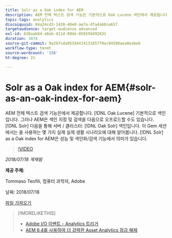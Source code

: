 ```yaml
---
title: Solr as a Oak index for AEM
description: AEM 전체 텍스트 검색 기능은 기본적으로 Oak Lucene 색인에서 제공됩니다. 그러나 AEM은 Oak Solr 색인을 통해 색인화 및 검색을 Solr 서버/클러스터로 오프로드할 수도 있습니다. 이 Gem 세션에서는 AEM용 Oak 색인으로 Solr을 사용하는 것이 성능 및 색인 지정/검색 기능 측면에서 유용한 몇 가지 실제 시나리오에 대해 알아봅니다.
topic-tags: analytics
discoiquuid: 84a24cd3-1420-48e0-ae7a-dfa4a68ce657
targetaudience: target-audience advanced
exl-id: 638aab84-a8eb-411d-89de-856558492831
duration: 3474
source-git-commit: 9a297cda953d4414131657f9ac84580aea0eabeb
workflow-type: tm+mt
source-wordcount: '156'
ht-degree: 1%

---
```


# Solr as a Oak index for AEM{#solr-as-an-oak-index-for-aem}

AEM 전체 텍스트 검색 기능은에서 제공합니다. [!DNL Oak Lucene] 기본적으로 색인입니다. 그러나 AEM은 색인 지정 및 검색을 다음으로 오프로드할 수도 있습니다. [!DNL Solr] 다음을 통해 서버 / 클러스터: [!DNL Oak Solr] 색인입니다. 이 Gem 세션에서는 을 사용하는 몇 가지 실제 실제 생활 시나리오에 대해 알아봅니다. [!DNL Solr] as a Oak index for AEM은 성능 및 색인화/검색 기능에서 의미가 있습니다.

>[!VIDEO](https://video.tv.adobe.com/v/23023/?quality=9)

*2018/07/18 게재됨*

**제공 주체:**

Tommaso Teofili, 컴퓨터 과학자, Adobe

날짜: 2018/07/18

[파일 가져오기](assets/aem-gems-solr-oakaem-071818.pdf)

<!--
[Get back to the Overview](https://helpx.adobe.com/experience-manager/kt/eseminars/gems/aem-index.html)
-->

>[!MORELIKETHIS]
>
>* [Adobe I/O 이벤트 - Analytics 트리거](aem-analytics-triggers.md)
>* [AEM 6.4를 사용하여 더 강력한 Asset Analytics 잠금 해제](https://helpx.adobe.com/experience-manager/kt/eseminars/experience-insider/exp-asset-analytics-64.html)

<!-- wrong link, needs to be replaced. removed for now:
>* [Getting the most out of digital interactions with AEM and Analytics](https://helpx.adobe.com/experience-manager/kt/eseminars/ask-the-expert/aem-getting-the-most-out-of-digital-interactions-with-aem-and-analytics.html) 
-->

